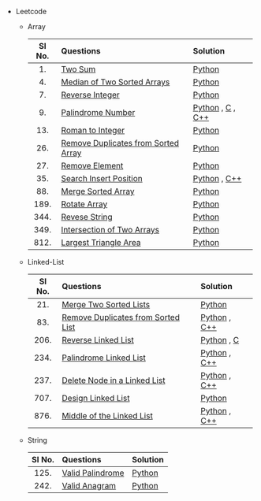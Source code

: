 - Leetcode
    - Array
    
        | Sl No.| Questions | Solution |
        | :---: | :--- | :--- |
        | 1. | [Two Sum](https://leetcode.com/problems/two-sum/) | [Python]() |
        | 4. | [Median of Two Sorted Arrays](https://leetcode.com/problems/median-of-two-sorted-arrays/) | [Python]() |
        | 7. | [Reverse Integer](https://leetcode.com/problems/reverse-integer/) | [Python]() |
        | 9. | [Palindrome Number](https://leetcode.com/problems/palindrome-number/) | [Python]() , [C]() , [C++]() |
        | 13. | [Roman to Integer](https://leetcode.com/problems/palindrome-number/) | [Python]() |
        | 26. | [Remove Duplicates from Sorted Array](https://leetcode.com/problems/remove-element/) | [Python]() |
        | 27. | [Remove Element](https://leetcode.com/problems/remove-element/) | [Python]() |
        | 35. | [Search Insert Position](https://leetcode.com/problems/search-insert-position/) | [Python]() , [C++]() |
        | 88. | [Merge Sorted Array](https://leetcode.com/problems/merge-sorted-array/) | [Python]() |
        | 189. | [Rotate Array](https://leetcode.com/problems/rotate-array/) | [Python]() |
        | 344. | [Revese String](https://leetcode.com/problems/reverse-string/) | [Python]() |
        | 349. | [Intersection of Two Arrays](https://leetcode.com/problems/intersection-of-two-arrays/) | [Python]() |
        | 812. | [Largest Triangle Area](https://leetcode.com/problems/largest-triangle-area/) | [Python]() |
        
        
    - Linked-List

        | Sl No.| Questions | Solution |
        | :---: | :--- | :--- |
        | 21. | [Merge Two Sorted Lists](https://leetcode.com/problems/merge-two-sorted-lists/) | [Python]() |
        | 83. | [Remove Duplicates from Sorted List](https://leetcode.com/problems/remove-duplicates-from-sorted-list/) | [Python]() , [C++]() |
        | 206. | [Reverse Linked List](https://leetcode.com/problems/reverse-linked-list/) | [Python]() , [C]() |
        | 234. | [Palindrome Linked List](https://leetcode.com/problems/palindrome-linked-list/) | [Python]() , [C++]() |
        | 237. | [Delete Node in a Linked List](https://leetcode.com/problems/delete-node-in-a-linked-list/) | [Python]() , [C++]() |
        | 707. | [Design Linked List](https://leetcode.com/problems/design-linked-list/) | [Python]() |
        | 876. | [Middle of the Linked List](https://leetcode.com/problems/middle-of-the-linked-list/) | [Python]() , [C++]() |
        
    - String

        | Sl No.| Questions | Solution |
        | :---: | :--- | :--- |
        | 125. | [Valid Palindrome](https://leetcode.com/problems/valid-palindrome/) | [Python]() |
        | 242. | [Valid Anagram](https://leetcode.com/problems/valid-anagram/) | [Python]() |
